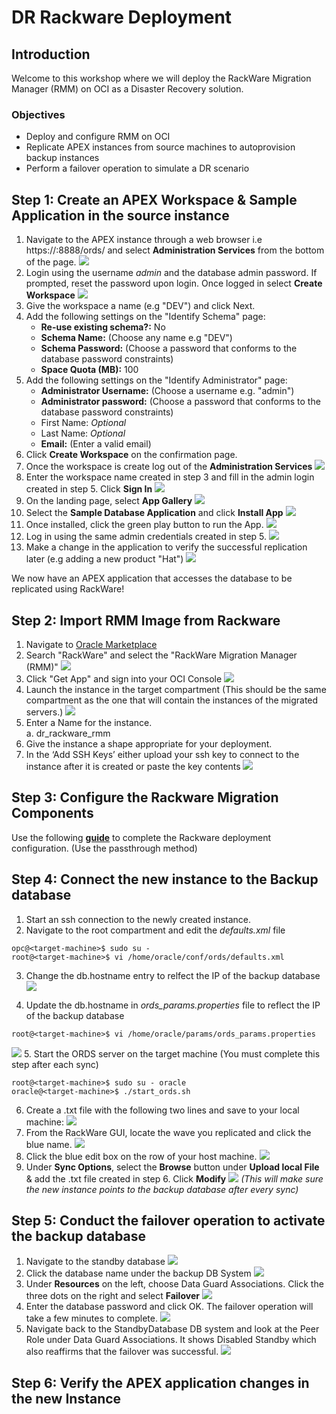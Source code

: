 # DR Rackware Deployment

## Introduction
Welcome to this workshop where we will deploy the RackWare Migration Manager (RMM) on OCI as a Disaster Recovery solution.

### Objectives
- Deploy and configure RMM on OCI
- Replicate APEX instances from source machines to autoprovision backup instances
- Perform a failover operation to simulate a DR scenario

## Step 1: Create an APEX Workspace & Sample Application in the source instance
1. Navigate to the APEX instance through a web browser i.e https://<public-ip>:8888/ords/<database-conection> and select **Administration Services** from the bottom of the page.
![](./screenshots/apex-admin.PNG)
2. Login using the username *admin* and the database admin password. If prompted, reset the password upon login. Once logged in select **Create Workspace**
![](./screenshots/cr-wrkspc.PNG)
3. Give the workspace a name (e.g "DEV") and click Next.
4. Add the following settings on the "Identify Schema" page:
    - **Re-use existing schema?:** No
    - **Schema Name:** (Choose any name e.g "DEV")
    - **Schema Password:** (Choose a password that conforms to the database password constraints)
    - **Space Quota (MB):** 100
5. Add the following settings on the "Identify Administrator" page:
    - **Administrator Username:** (Choose a username e.g. "admin")
    - **Administrator password:** (Choose a password that conforms to the database password constraints)
    - First Name: *Optional*
    - Last Name: *Optional*
    - **Email:** (Enter a valid email)
6. Click **Create Workspace** on the confirmation page.
7. Once the workspace is create log out of the **Administration Services**
![](./screenshots/logout.PNG)
8. Enter the workspace name created in step 3 and fill in the admin login created in step 5. Click  **Sign In**
![](./screenshots/login.PNG)
9. On the landing page, select **App Gallery**
![](./screenshots/app-gallery.PNG)
10. Select the **Sample Database Application** and click **Install App**
![](./screenshots/db-app.PNG)
11. Once installed, click the green play button to run the App.
![](./screenshots/run.PNG)
12. Log in using the same admin credentials created in step 5.
![](./screenshots/admin-login.PNG)
13. Make a change in the application to verify the successful replication later (e.g adding a new product "Hat")
![](./screenshots/hat.PNG)
    
We now have an APEX application that accesses the database to be replicated using RackWare!
    
    
## Step 2: Import RMM Image from Rackware
1.	Navigate to <a href="https://cloudmarketplace.oracle.com/marketplace/en_US/homePage.jspx" target="_blank">Oracle Marketplace</a>
2.	Search "RackWare" and select the "RackWare Migration Manager (RMM)"
![](./screenshots/rmm-market.PNG)
3.	Click "Get App" and sign into your OCI Console
![](./screenshots/oci-sign.PNG)
4.	Launch the instance in the target compartment (This should be the same compartment as the one that will contain the instances of the migrated servers.)
![](./screenshots/launch.png)
5.	Enter a Name for the instance.\
    a.	dr_rackware_rmm
6.	Give the instance a shape appropriate for your deployment.
7.   In the ‘Add SSH Keys’ either upload your ssh key to connect to the instance after it is created or paste the key contents
    ![](./screenshots/add-ssh-keys.png)

## Step 3: Configure the Rackware Migration Components
Use the following **[guide](https://www.rackwareinc.com/rackware-rmm-oracle-marketplace-dr-march-2020)** to complete the Rackware deployment configuration. (Use the passthrough method)

## Step 4: Connect the new instance to the Backup database
1. Start an ssh connection to the newly created instance.
2. Navigate to the root compartment and edit the *defaults.xml* file
```
opc@<target-machine>$ sudo su -
root@<target-machine>$ vi /home/oracle/conf/ords/defaults.xml
```
3. Change the db.hostname entry to relfect the IP of the backup database
![](./screenshots/defaults-db.PNG)

4. Update the db.hostname in *ords_params.properties* file to reflect the IP of the backup database
```
root@<target-machine>$ vi /home/oracle/params/ords_params.properties
```
![](./screenshots/params-db.PNG)
5. Start the ORDS server on the target machine (You must complete this step after each sync)
```
root@<target-machine>$ sudo su - oracle
oracle@<target-machine>$ ./start_ords.sh
```
6. Create a .txt file with the following two lines and save to your local machine:
![](./screenshots/excl.PNG)
7. From the RackWare GUI, locate the wave you replicated and click the blue name.
![](./screenshots/rack-wave.PNG)
8. Click the blue edit box on the row of your host machine.
![](./screenshots/edit.PNG)
9. Under **Sync Options**, select the **Browse** button under **Upload local File** & add the .txt file created in step 6. Click **Modify**
![](./screenshots/sync.PNG)
*(This will make sure the new instance points to the backup database after every sync)*


## Step 5: Conduct the failover operation to activate the backup database

1. Navigate to the standby database
![](./screenshots/db-nav.PNG)
2. Click the database name under the backup DB System
![](./screenshots/db-name.PNG)
3. Under **Resources** on the left, choose Data Guard Associations. Click the three dots on the right and select **Failover**
![](./screenshots/failover.PNG)
4. Enter the database password and click OK. The failover operation will take a few minutes to complete.
![](./screenshots/db-pass.PNG)
5. Navigate back to the StandbyDatabase DB system and look at the Peer Role under Data Guard Associations. It shows Disabled Standby which also reaffirms that the failover was successful.
![](./screenshots/pr-role.PNG)

## Step 6: Verify the APEX application changes in the new Instance
